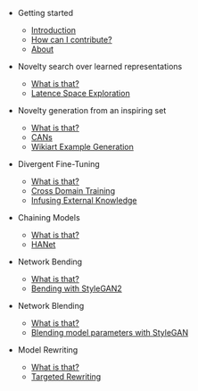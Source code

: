 - Getting started
    - [Introduction](/)
    - [How can I contribute?](/help/README.md)
    - [About](/about/README.md)

- Novelty search over learned representations
    - [What is that?](/novelty-search-learned/README.md)
    - [Latence Space Exploration](/novelty-search-learned/latent-space-exploration/README.md)

- Novelty generation from an inspiring set
    - [What is that?](/novelty-generation-inspiring/README.md)
    - [CANs](/novelty-generation-inspiring/creative-adversarial-networks/README.md)
    - [Wikiart Example Generation](/novelty-generation-inspiring/wikiart-example-generation/README.md)

- Divergent Fine-Tuning
    - [What is that?](/divergent-fine-tuning/README.md)
    - [Cross Domain Training](/divergent-fine-tuning/cross-domain-training/README.md)
    - [Infusing External Knowledge](/divergent-fine-tuning/infusing-external-knowledge/README.md)

- Chaining Models
    - [What is that?](/chaning-models/README.md)
    - [HANet](/chaning-models/hanet/README.md)

- Network Bending
    - [What is that?](/network-bending/README.md)
    - [Bending with StyleGAN2](/network-bending/bending-with-stylegan2/README.md)

- Network Blending
    - [What is that?](/network-blending/README.md)
    - [Blending model parameters with StyleGAN](/network-blending/blending-with-stylegan/README.md)

- Model Rewriting
    - [What is that?](/model-rewriting/README.md)
    - [Targeted Rewriting](/model-rewriting/targeted-rewriting/README.md)